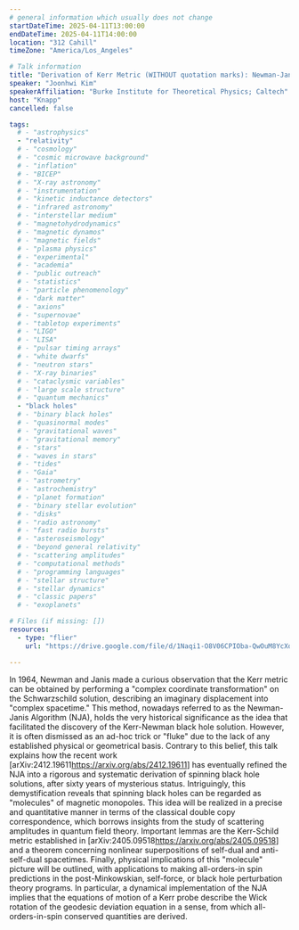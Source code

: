 ```yaml
---
# general information which usually does not change
startDateTime: 2025-04-11T13:00:00
endDateTime: 2025-04-11T14:00:00
location: "312 Cahill"
timeZone: "America/Los_Angeles"

# Talk information
title: "Derivation of Kerr Metric (WITHOUT quotation marks): Newman-Janis Algorithm Demystified"
speaker: "Joonhwi Kim"
speakerAffiliation: "Burke Institute for Theoretical Physics; Caltech"
host: "Knapp"
cancelled: false

tags:
  # - "astrophysics"
  - "relativity"
  # - "cosmology"
  # - "cosmic microwave background"
  # - "inflation"
  # - "BICEP"
  # - "X-ray astronomy"
  # - "instrumentation"
  # - "kinetic inductance detectors"
  # - "infrared astronomy"
  # - "interstellar medium"
  # - "magnetohydrodynamics"
  # - "magnetic dynamos"
  # - "magnetic fields"
  # - "plasma physics"
  # - "experimental"
  # - "academia"
  # - "public outreach"
  # - "statistics"
  # - "particle phenomenology"
  # - "dark matter"
  # - "axions"
  # - "supernovae"
  # - "tabletop experiments"
  # - "LIGO"
  # - "LISA"
  # - "pulsar timing arrays"
  # - "white dwarfs"
  # - "neutron stars"
  # - "X-ray binaries"
  # - "cataclysmic variables"
  # - "large scale structure"
  # - "quantum mechanics"
  - "black holes"
  # - "binary black holes"
  # - "quasinormal modes"
  # - "gravitational waves"
  # - "gravitational memory"
  # - "stars"
  # - "waves in stars"
  # - "tides"
  # - "Gaia"
  # - "astrometry"
  # - "astrochemistry"
  # - "planet formation"
  # - "binary stellar evolution"
  # - "disks"
  # - "radio astronomy"
  # - "fast radio bursts"
  # - "asteroseismology"
  # - "beyond general relativity"
  # - "scattering amplitudes"
  # - "computational methods"
  # - "programming languages"
  # - "stellar structure"
  # - "stellar dynamics"
  # - "classic papers"
  # - "exoplanets"

# Files (if missing: [])
resources:
  - type: "flier"
    url: "https://drive.google.com/file/d/1Naqi1-O8V06CPIOba-QwOuM8YcXqSD3W/view?usp=sharing"

---
```


In 1964, Newman and Janis made a curious observation that the Kerr metric can be obtained by performing a "complex coordinate transformation" on the Schwarzschild solution, describing an imaginary displacement into "complex spacetime."
This method, nowadays referred to as the Newman-Janis Algorithm (NJA), holds the very historical significance as the idea that facilitated the discovery of the Kerr-Newman black hole solution.
However, it is often dismissed as an ad-hoc trick or "fluke" due to the lack of any established physical or geometrical basis.
Contrary to this belief, this talk explains how the recent work [arXiv:2412.19611<https://arxiv.org/abs/2412.19611>] has eventually refined the NJA into a rigorous and systematic derivation of spinning black hole solutions, after sixty years of mysterious status.
Intriguingly, this demystification reveals that spinning black holes can be regarded as "molecules" of magnetic monopoles.
This idea will be realized in a precise and quantitative manner in terms of the classical double copy correspondence, which borrows insights from the study of scattering amplitudes in quantum field theory.
Important lemmas are the Kerr-Schild metric established in [arXiv:2405.09518<https://arxiv.org/abs/2405.09518>] and a theorem concerning nonlinear superpositions of self-dual and anti-self-dual spacetimes.
Finally, physical implications of this "molecule" picture will be outlined, with applications to making all-orders-in spin predictions in the post-Minkowskian, self-force, or black hole perturbation theory programs.
In particular, a dynamical implementation of the NJA implies that the equations of motion of a Kerr probe describe the Wick rotation of the geodesic deviation equation in a sense, from which all-orders-in-spin conserved quantities are derived.
